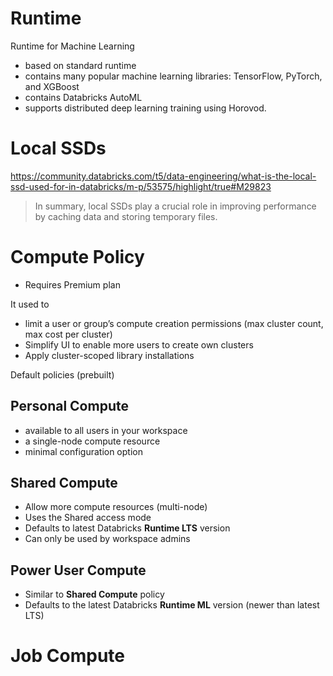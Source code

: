 
# Runtime
Runtime for Machine Learning
- based on standard runtime
- contains many popular machine learning libraries: TensorFlow, PyTorch, and XGBoost
- contains Databricks AutoML
- supports distributed deep learning training using Horovod.

# Local SSDs
https://community.databricks.com/t5/data-engineering/what-is-the-local-ssd-used-for-in-databricks/m-p/53575/highlight/true#M29823
> In summary, local SSDs play a crucial role in improving performance by caching data and storing temporary files.

# Compute Policy
- Requires Premium plan

It used to 
- limit a user or group’s compute creation permissions (max cluster count, max cost per cluster)
- Simplify UI to enable more users to create own clusters
- Apply cluster-scoped library installations

Default policies (prebuilt)
## Personal Compute
- available to all users in your workspace
- a single-node compute resource
- minimal configuration option

## Shared Compute
- Allow more compute resources (multi-node)
- Uses the Shared access mode
- Defaults to latest Databricks **Runtime LTS** version
- Can only be used by workspace admins

## Power User Compute
- Similar to **Shared Compute** policy
- Defaults to the latest Databricks **Runtime ML** version (newer than latest LTS)


# Job Compute
